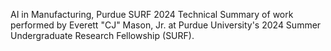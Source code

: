 AI in Manufacturing, Purdue SURF 2024
Technical Summary of work performed by Everett "CJ" Mason, Jr. at Purdue University's 2024 Summer Undergraduate Research Fellowship (SURF).
